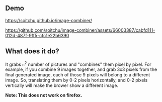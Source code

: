 ## Demo
https://soitchu.github.io/image-combiner/

https://github.com/soitchu/image-combiner/assets/66003387/cabfd111-012d-487f-9ff5-cfc1e22b6390

## What does it do?
It grabs `n`<sup>2</sup> number of pictures and "combines" them pixel by pixel. For example, if you combine 9 images together, and grab 3x3 pixels from the final generated image, each of those 9 pixels will belong to a different image. So, translating them by 0-2 pixels horizontally, and 0-2 pixels vertically will make the brower show a different image.

**Note: This does not work on firefox.** 
